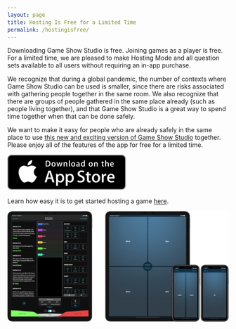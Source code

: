 ```yaml
---
layout: page
title: Hosting Is Free for a Limited Time
permalink: /hostingisfree/
---
```


Downloading Game Show Studio is free. Joining games as a player is free. For a limited time, we are pleased to make Hosting Mode and all question sets available to all users without requiring an in-app purchase.

We recognize that during a global pandemic, the number of contexts where Game Show Studio can be used is smaller, since there are risks associated with gathering people together in the same room. We also recognize that there are groups of people gathered in the same place already (such as people living together), and that Game Show Studio is a great way to spend time together when that can be done safely.

We want to make it easy for people who are already safely in the same place to use [this new and exciting version of Game Show Studio](/updates/3-0) together. Please enjoy all of the features of the app for free for a limited time.

[![download on the app store](images/appstorebadge.svg)](https://itunes.apple.com/us/app/game-show-studio/id924249807?ls=1&mt=8)

Learn how easy it is to get started hosting a game [here](/help/findingplayers).

![host and players](/images/host-and-players-pad-w1200.png)